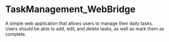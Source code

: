 # TaskManagement_WebBridge
A simple web application that allows users to manage their daily tasks. Users should be able to add, edit, and delete tasks, as well as mark them as complete.
